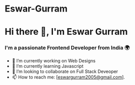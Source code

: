 # Eswar-Gurram
# Hi there 👋, I'm Eswar Gurram

### I'm a passionate Frontend Developer from India 🌍

- 🔭 I’m currently working on Web Designs
- 🌱 I’m currently learning Javascript
- 👯 I’m looking to collaborate on Full Stack Deveoper
- 📫 How to reach me: [eswargurram2005@gmail.com].
